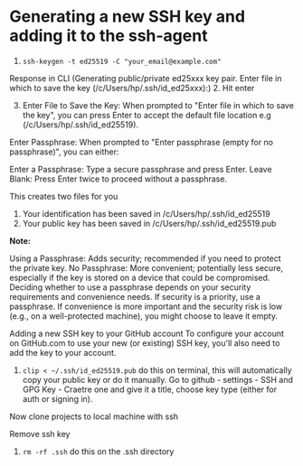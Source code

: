 # Generating a new SSH key and adding it to the ssh-agent

1. `ssh-keygen -t ed25519 -C "your_email@example.com"`

Response in CLI (Generating public/private ed25xxx key pair.
Enter file in which to save the key (/c/Users/hp/.ssh/id_ed25xxx):) 2. Hit enter

3. Enter File to Save the Key:
   When prompted to "Enter file in which to save the key", you can press Enter to accept the default file location e.g (/c/Users/hp/.ssh/id_ed25519).

Enter Passphrase:
When prompted to "Enter passphrase (empty for no passphrase)", you can either:

Enter a Passphrase: Type a secure passphrase and press Enter.
Leave Blank: Press Enter twice to proceed without a passphrase.

This creates two files for you

1. Your identification has been saved in /c/Users/hp/.ssh/id_ed25519
2. Your public key has been saved in /c/Users/hp/.ssh/id_ed25519.pub

**Note:**

Using a Passphrase: Adds security; recommended if you need to protect the private key.
No Passphrase: More convenient; potentially less secure, especially if the key is stored on a device that could be compromised.
Deciding whether to use a passphrase depends on your security requirements and convenience needs. If security is a priority, use a passphrase. If convenience is more important and the security risk is low (e.g., on a well-protected machine), you might choose to leave it empty.

Adding a new SSH key to your GitHub account
To configure your account on GitHub.com to use your new (or existing) SSH key, you'll also need to add the key to your account.

1. `clip < ~/.ssh/id_ed25519.pub` do this on terminal, this will automatically copy your public key or do it manually. Go to github - settings - SSH and GPG Key -
   Craetre one and give it a title, choose key type (either for auth or signing in).

Now clone projects to local machine with ssh

Remove ssh key

1. `rm -rf .ssh` do this on the .ssh directory
